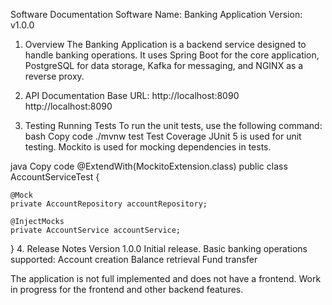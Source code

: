 Software Documentation
Software Name: Banking Application
Version: v1.0.0
1. Overview
The Banking Application is a backend service designed to handle banking operations. It uses Spring Boot for the core application, PostgreSQL for data storage, Kafka for messaging, and NGINX as a reverse proxy.

2. API Documentation
Base URL: http://localhost:8090
http://localhost:8090



3. Testing
Running Tests
To run the unit tests, use the following command:
bash
Copy code
./mvnw test
Test Coverage
JUnit 5 is used for unit testing.
Mockito is used for mocking dependencies in tests.

java
Copy code
@ExtendWith(MockitoExtension.class)
public class AccountServiceTest {

    @Mock
    private AccountRepository accountRepository;

    @InjectMocks
    private AccountService accountService;

   
}
4. Release Notes
Version 1.0.0
Initial release.
Basic banking operations supported:
Account creation
Balance retrieval
Fund transfer


The  application is not full implemented and does not have a frontend. Work in progress for the frontend and other backend features.




